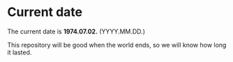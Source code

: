 # Current date

The current date is **1974.07.02.** (YYYY.MM.DD.)

This repository will be good when the world ends, so we will know how long it lasted.